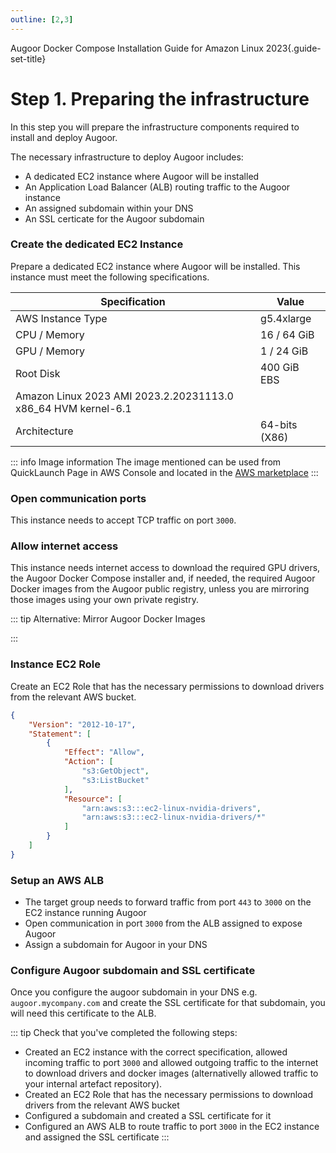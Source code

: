 ```yaml
---
outline: [2,3]
---
```

Augoor Docker Compose Installation Guide for Amazon Linux 2023{.guide-set-title}

# Step 1. Preparing the infrastructure
In this step you will prepare the infrastructure components required to install and deploy Augoor.

The necessary infrastructure to deploy Augoor includes:

* A dedicated EC2 instance where Augoor will be installed
* An Application Load Balancer (ALB) routing traffic to the Augoor instance
* An assigned subdomain within your DNS
* An SSL certicate for the Augoor subdomain

### Create the dedicated EC2 Instance
Prepare a dedicated EC2 instance where Augoor will be installed. This instance must meet the following specifications.

|Specification| Value |
|---|---|
|AWS Instance Type| g5.4xlarge|
|CPU / Memory|16 / 64 GiB|
|GPU / Memory|1 / 24 GiB|
|Root Disk|400 GiB EBS|
|Amazon Linux 2023 AMI 2023.2.20231113.0 x86_64 HVM kernel-6.1|
|Architecture|64-bits (X86)|


::: info Image information
The image mentioned can be used from QuickLaunch Page in AWS Console and located in the [AWS marketplace](https://aws.amazon.com/marketplace/pp/prodview-zc4x2k7vt6rpu?sr=0-6&ref_=beagle&applicationId=AWSMPContessa#pdp-overview)
:::

### Open communication ports
This instance needs to accept TCP traffic on port `3000`.

### Allow internet access
This instance needs internet access to download the required GPU drivers, the Augoor Docker Compose installer and, if needed, the required Augoor Docker images from the Augoor public registry, unless you are mirroring those images using your own private registry.

::: tip Alternative: Mirror Augoor Docker Images
<!--@include: ../parts/mirroring_docker_images.md-->
:::

### Instance EC2 Role
Create an EC2 Role that has the necessary permissions to download drivers from the relevant AWS bucket.

```json
{
    "Version": "2012-10-17",
    "Statement": [
        {
            "Effect": "Allow",
            "Action": [
                "s3:GetObject",
                "s3:ListBucket"
            ],
            "Resource": [
                "arn:aws:s3:::ec2-linux-nvidia-drivers",
                "arn:aws:s3:::ec2-linux-nvidia-drivers/*"
            ]
        }
    ]
}
```


### Setup an AWS ALB
- The target group needs to forward traffic from port `443` to `3000` on the EC2 instance running Augoor
- Open communication in port `3000` from the ALB assigned to expose Augoor
- Assign a subdomain for Augoor in your DNS


### Configure Augoor subdomain and SSL certificate
Once you configure the augoor subdomain in your DNS e.g. `augoor.mycompany.com` and create the SSL certificate for that subdomain, you will need this certificate to the ALB.


::: tip Check that you've completed the following steps:
- Created an EC2 instance with the correct specification, allowed incoming traffic to port `3000` and allowed outgoing traffic to the internet to download drivers and docker images (alternativelly allowed traffic to your internal artefact repository).
- Created an EC2 Role that has the necessary permissions to download drivers from the relevant AWS bucket
- Configured a subdomain and created a SSL certificate for it
- Configured an AWS ALB to route traffic to port `3000` in the EC2 instance and assigned the SSL certificate
:::
